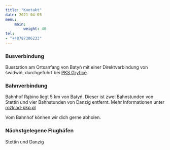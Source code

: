 ```yaml
---
title: "Kontakt"
date: 2021-04-05
menu:
    main:
        weight: 40
tel:
- "+48787306233"
---
```


### Busverbindung

Busstation am Ortsanfang von Batyń mit einer Direktverbindung von świdwiń, durchgeführt bei [PKS Gryfice](http://www.pksgryfice.com.pl/wyniki-wyszukiwania/).

### Bahnverbindung
Bahnhof Rąbino liegt 5 km von Batyń. Dieser ist zwei Bahnstunden von Stettin und vier Bahnstunden von Danzig entfernt.
Mehr Informationen unter [rozklad-pkp.pl](https://rozklad-pkp.pl/)

Vom Bahnhof können wir dich gerne abholen.

### Nächstgelegene Flughäfen

Stettin und Danzig

